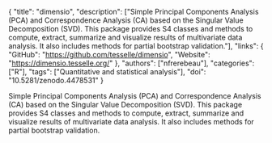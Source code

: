 {
  "title": "dimensio",
  "description": ["Simple Principal Components Analysis (PCA) and Correspondence Analysis (CA) based on the Singular Value Decomposition (SVD). This package provides S4 classes and methods to compute, extract, summarize and visualize results of multivariate data analysis. It also includes methods for partial bootstrap validation."],
  "links": {
    "GitHub": "https://github.com/tesselle/dimensio",
    "Website": "https://dimensio.tesselle.org/"
  },
  "authors": ["nfrerebeau"],
  "categories": ["R"],
  "tags": ["Quantitative and statistical analysis"],
  "doi": "10.5281/zenodo.4478531"
}

<!-- Generated by csv2md.R – do not edit by hand -->

Simple Principal Components Analysis (PCA) and Correspondence Analysis (CA) based on the Singular Value Decomposition (SVD). This package provides S4 classes and methods to compute, extract, summarize and visualize results of multivariate data analysis. It also includes methods for partial bootstrap validation.